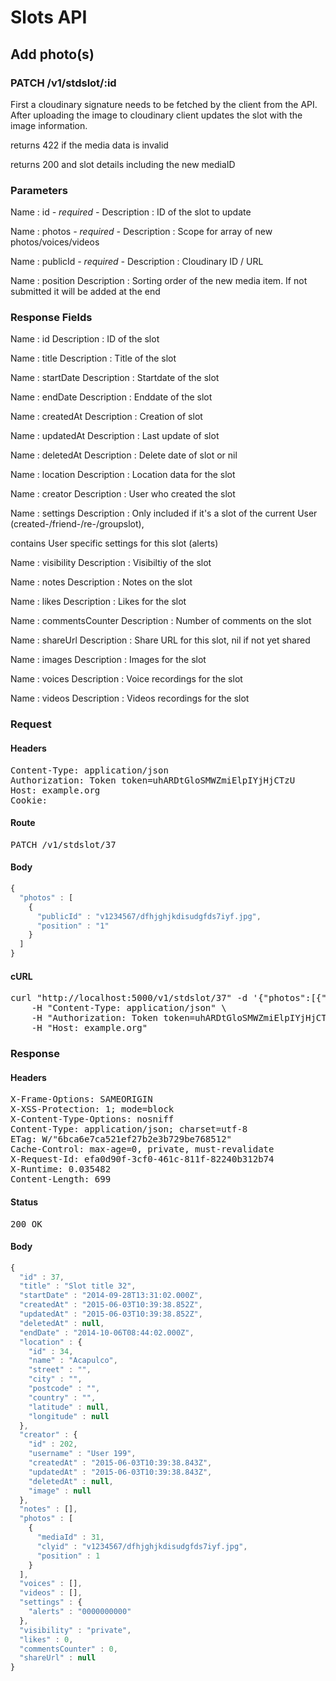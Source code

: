 # Slots API

## Add photo(s)

### PATCH /v1/stdslot/:id

First a cloudinary signature needs to be fetched by the client from the API. After uploading the image to cloudinary client updates the slot with the image information.

returns 422 if the media data is invalid

returns 200 and slot details including the new mediaID

### Parameters

Name : id *- required -*
Description : ID of the slot to update

Name : photos *- required -*
Description : Scope for array of new photos/voices/videos

Name : publicId *- required -*
Description : Cloudinary ID / URL

Name : position
Description : Sorting order of the new media item. If not submitted it will be added at the end


### Response Fields

Name : id
Description : ID of the slot

Name : title
Description : Title of the slot

Name : startDate
Description : Startdate of the slot

Name : endDate
Description : Enddate of the slot

Name : createdAt
Description : Creation of slot

Name : updatedAt
Description : Last update of slot

Name : deletedAt
Description : Delete date of slot or nil

Name : location
Description : Location data for the slot

Name : creator
Description : User who created the slot

Name : settings
Description : Only included if it&#39;s a slot of the current User (created-/friend-/re-/groupslot),

contains User specific settings for this slot (alerts)

Name : visibility
Description : Visibiltiy of the slot

Name : notes
Description : Notes on the slot

Name : likes
Description : Likes for the slot

Name : commentsCounter
Description : Number of comments on the slot

Name : shareUrl
Description : Share URL for this slot, nil if not yet shared

Name : images
Description : Images for the slot

Name : voices
Description : Voice recordings for the slot

Name : videos
Description : Videos recordings for the slot

### Request

#### Headers

<pre>Content-Type: application/json
Authorization: Token token=uhARDtGloSMWZmiElpIYjHjCTzU
Host: example.org
Cookie: </pre>

#### Route

<pre>PATCH /v1/stdslot/37</pre>

#### Body
```javascript
{
  "photos" : [
    {
      "publicId" : "v1234567/dfhjghjkdisudgfds7iyf.jpg",
      "position" : "1"
    }
  ]
}
```


#### cURL

<pre class="request">curl &quot;http://localhost:5000/v1/stdslot/37&quot; -d &#39;{&quot;photos&quot;:[{&quot;publicId&quot;:&quot;v1234567/dfhjghjkdisudgfds7iyf.jpg&quot;,&quot;position&quot;:&quot;1&quot;}]}&#39; -X PATCH \
	-H &quot;Content-Type: application/json&quot; \
	-H &quot;Authorization: Token token=uhARDtGloSMWZmiElpIYjHjCTzU&quot; \
	-H &quot;Host: example.org&quot;</pre>

### Response

#### Headers

<pre>X-Frame-Options: SAMEORIGIN
X-XSS-Protection: 1; mode=block
X-Content-Type-Options: nosniff
Content-Type: application/json; charset=utf-8
ETag: W/&quot;6bca6e7ca521ef27b2e3b729be768512&quot;
Cache-Control: max-age=0, private, must-revalidate
X-Request-Id: efa0d90f-3cf0-461c-811f-82240b312b74
X-Runtime: 0.035482
Content-Length: 699</pre>

#### Status

<pre>200 OK</pre>

#### Body

```javascript
{
  "id" : 37,
  "title" : "Slot title 32",
  "startDate" : "2014-09-28T13:31:02.000Z",
  "createdAt" : "2015-06-03T10:39:38.852Z",
  "updatedAt" : "2015-06-03T10:39:38.852Z",
  "deletedAt" : null,
  "endDate" : "2014-10-06T08:44:02.000Z",
  "location" : {
    "id" : 34,
    "name" : "Acapulco",
    "street" : "",
    "city" : "",
    "postcode" : "",
    "country" : "",
    "latitude" : null,
    "longitude" : null
  },
  "creator" : {
    "id" : 202,
    "username" : "User 199",
    "createdAt" : "2015-06-03T10:39:38.843Z",
    "updatedAt" : "2015-06-03T10:39:38.843Z",
    "deletedAt" : null,
    "image" : null
  },
  "notes" : [],
  "photos" : [
    {
      "mediaId" : 31,
      "clyid" : "v1234567/dfhjghjkdisudgfds7iyf.jpg",
      "position" : 1
    }
  ],
  "voices" : [],
  "videos" : [],
  "settings" : {
    "alerts" : "0000000000"
  },
  "visibility" : "private",
  "likes" : 0,
  "commentsCounter" : 0,
  "shareUrl" : null
}
```
